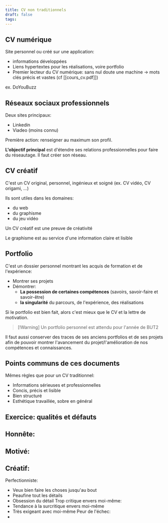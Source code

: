 ```yaml
---
title: CV non traditionnels
draft: false
tags:
---
```


## CV numérique

Site personnel ou créé sur une application:
- informations développées
- Liens hypertextes pour les réalisations, voire portfolio
- Premier lecteur du CV numérique: sans nul doute une machine -> mots clés précis et vastes (cf [[cours_cv.pdf]])

ex. DoYouBuzz

## Réseaux sociaux professionnels

Deux sites principaux:
- Linkedin
- Viadeo (moins connu)

Première action: renseigner au maximum son profil.

**L'objectif principal** est d'étendre ses relations professionnelles pour faire du réseautage. Il faut créer son réseau.

## CV créatif

C'est un CV original, personnel, ingénieux et soigné (ex. CV vidéo, CV origami, ...)

Ils sont utiles dans les domaines:
- du web
- du graphisme
- du jeu vidéo

Un CV créatif est une preuve de créativité

Le graphisme est au service d'une information claire et lisible

## Portfolio

C'est un dossier personnel montrant les acquis de formation et de l'expérience:
- Montrer ses projets
- Démontrer:
	- **La possession de certaines compétences** (savoirs, savoir-faire et savoir-être)
	- **la singularité** du parcours, de l'expérience, des réalisations

Si le portfolio est bien fait, alors c'est mieux que le CV et la lettre de motivation.

> [!Warning] Un portfolio personnel est attendu pour l'année de BUT2

Il faut aussi conserver des traces de ses anciens portfolios et de ses projets afin de pouvoir montrer l'avancement du projet/l'amélioration de nos compétences et connaissances.

## Points communs de ces documents

Mêmes règles que pour un CV traditionnel:
- Informations sérieuses et professionnelles
- Concis, précis et lisible
- Bien structuré
- Esthétique travaillée, sobre en général

## Exercice: qualités et défauts

Honnête:
- 
Motivé:
- 
Créatif:
- 

Perfectionniste:
- Veux bien faire les choses jusqu'au bout
- Peaufine tout les détails
- Obsession du détail
Trop critique envers moi-même:
- Tendance à la surcritique envers moi-même
- Très exigeant avec moi-même
Peur de l'échec:
- 
